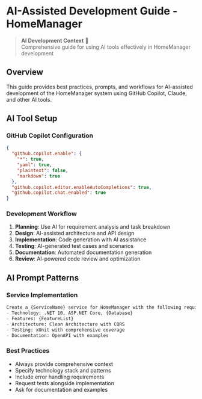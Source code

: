 # AI-Assisted Development Guide - HomeManager

> **AI Development Context** 🤖  
> Comprehensive guide for using AI tools effectively in HomeManager development

## Overview

This guide provides best practices, prompts, and workflows for AI-assisted development of the HomeManager system using GitHub Copilot, Claude, and other AI tools.

## AI Tool Setup

### GitHub Copilot Configuration
```json
{
  "github.copilot.enable": {
    "*": true,
    "yaml": true,
    "plaintext": false,
    "markdown": true
  },
  "github.copilot.editor.enableAutoCompletions": true,
  "github.copilot.chat.enabled": true
}
```

### Development Workflow
1. **Planning**: Use AI for requirement analysis and task breakdown
2. **Design**: AI-assisted architecture and API design
3. **Implementation**: Code generation with AI assistance
4. **Testing**: AI-generated test cases and scenarios
5. **Documentation**: Automated documentation generation
6. **Review**: AI-powered code review and optimization

## AI Prompt Patterns

### Service Implementation
```markdown
Create a {ServiceName} service for HomeManager with the following requirements:
- Technology: .NET 10, ASP.NET Core, {Database}
- Features: {FeatureList}
- Architecture: Clean Architecture with CQRS
- Testing: xUnit with comprehensive coverage
- Documentation: OpenAPI with examples
```

### Best Practices
- Always provide comprehensive context
- Specify technology stack and patterns
- Include error handling requirements
- Request tests alongside implementation
- Ask for documentation and examples